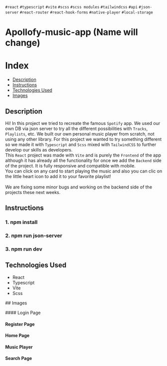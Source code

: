 `#react` `#typescript` `#vite` `#scss` `#scss modules` `#tailwindcss` `#api` `#json-server` `#react-router` `#react-hook-forms` `#native-player` `#local-storage` 

# Apollofy-music-app (Name will change)

# Index

- [Description](#description)
- [Instructions](#instructions)
- [Technologies Used](#technologies-used)
- [Images](#images)

## Description

Hi! In this project we tried to recreate the famous `Spotify` app. We used our own DB via json server to try all the different possibilities with `Tracks`, `Playlists`, etc. We built our own 
personal music player from scratch, not using any other library. For this project we wanted to try something different so we made it with `Typescript` and `Scss` mixed with `TailwindCSS` to further develop our skills as developers.
<br>
This `React` project was made with `Vite` and is purely the `Frontend` of the app although it has already all the functionality for once we add the `Backend` side of the project. It is fully responsive and compatible with mobile. 
<br> 
You can click on any card to start playing the music and also you can clic on the little heart icon to add it to your favorite playlist!
<br><br>
We are fixing some minor bugs and working on the backend side of the projects these next weeks.

## Instructions

### 1. npm install
### 2. npm run json-server
### 3. npm run dev

## Technologies Used

- React <br>
- Typescript <br>
- Vite <br>
- Scss <br>

## Images

#### Login Page

#### Register Page

#### Home Page

#### Music Player

#### Search Page

